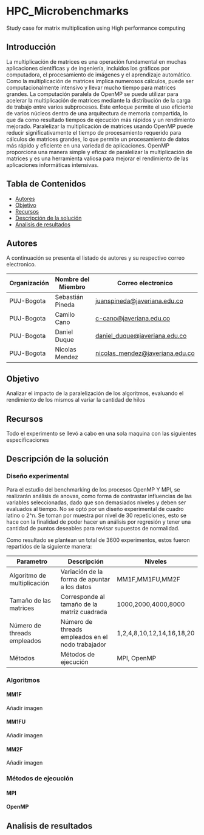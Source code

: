 # HPC_Microbenchmarks
Study case for matrix multiplication using High performance computing

## Introducción

La multiplicación de matrices es una operación fundamental en muchas aplicaciones científicas y de ingeniería, incluidos los gráficos por computadora, el procesamiento de imágenes y el aprendizaje automático. Como la multiplicación de matrices implica numerosos cálculos, puede ser computacionalmente intensivo y llevar mucho tiempo para matrices grandes. La computación paralela de OpenMP se puede utilizar para acelerar la multiplicación de matrices mediante la distribución de la carga de trabajo entre varios subprocesos. Este enfoque permite el uso eficiente de varios núcleos dentro de una arquitectura de memoria compartida, lo que da como resultado tiempos de ejecución más rápidos y un rendimiento mejorado. Paralelizar la multiplicación de matrices usando OpenMP puede reducir significativamente el tiempo de procesamiento requerido para cálculos de matrices grandes, lo que permite un procesamiento de datos más rápido y eficiente en una variedad de aplicaciones. OpenMP proporciona una manera simple y eficaz de paralelizar la multiplicación de matrices y es una herramienta valiosa para mejorar el rendimiento de las aplicaciones informáticas intensivas. 


## Tabla de Contenidos
* [Autores](#autores)
* [Objetivo](#objetivo)
* [Recursos](#recursos)
* [Descripción de la solución](#descripción-de-la-solución)
* [Analisis de resultados](#descripción-de-la-solución)

## Autores
A continuación se presenta el listado de autores y su respectivo correo electronico.

| Organización   | Nombre del Miembro | Correo electronico | 
|----------|-------------|-------------|
| PUJ-Bogota | Sebastián Pineda| juanspineda@javeriana.edu.co|
| PUJ-Bogota  |  Camilo Cano | c-cano@javeriana.edu.co |
| PUJ-Bogota  |  Daniel Duque   | daniel_duque@javeriana.edu.co | 
| PUJ-Bogota  |  Nicolas Mendez   | nicolas_mendez@javeriana.edu.co |


## Objetivo
Analizar el impacto de la paralelización de los algoritmos, evaluando el rendimiento de los mismos al variar la cantidad de hilos  

## Recursos 
Todo el experimento se llevó a cabo en una sola maquina con las siguientes especificaciones 

## Descripción de la solución

### Diseño experimental

Para el estudio del benchmarking de los procesos OpenMP Y MPI, se realizarán análisis de anovas, como forma de contrastar influencias de las variables seleccionadas, dado que son demasiados niveles y deben ser evaluados al tiempo. No se optó por un diseño experimental de cuadro latino o 2^n. Se toman por muestra por nivel de 30 repeticiones, esto se hace con la finalidad de poder hacer un análisis por regresión y tener una cantidad de puntos deseables para revisar supuestos de normalidad.  

Como resultado se plantean un total de 3600 experimentos, estos fueron repartidos de la siguiente manera: 

| Parametro   | Descripción | Niveles | 
|----------|-------------|-------------|
| Algoritmo de multiplicación | Variación de la forma de apuntar a los datos | MM1F,MM1FU,MM2F |
| Tamaño de las matrices | Corresponde al tamaño de la matriz cuadrada | 1000,2000,4000,8000 |
| Número de threads empleados | Número de threads empleados en el nodo trabajador | 1,2,4,8,10,12,14,16,18,20 |
| Métodos | Métodos de ejecución | MPI, OpenMP |

### Algoritmos
#### MM1F

Añadir imagen 

#### MM1FU

Añadir imagen 
#### MM2F

Añadir imagen 

### Métodos de ejecución
#### MPI
#### OpenMP

## Analisis de resultados







